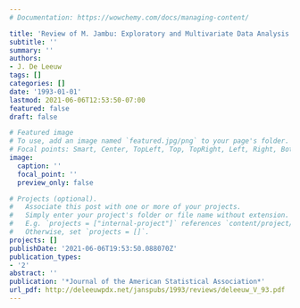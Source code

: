 ```yaml
---
# Documentation: https://wowchemy.com/docs/managing-content/

title: 'Review of M. Jambu: Exploratory and Multivariate Data Analysis'
subtitle: ''
summary: ''
authors:
- J. De Leeuw
tags: []
categories: []
date: '1993-01-01'
lastmod: 2021-06-06T12:53:50-07:00
featured: false
draft: false

# Featured image
# To use, add an image named `featured.jpg/png` to your page's folder.
# Focal points: Smart, Center, TopLeft, Top, TopRight, Left, Right, BottomLeft, Bottom, BottomRight.
image:
  caption: ''
  focal_point: ''
  preview_only: false

# Projects (optional).
#   Associate this post with one or more of your projects.
#   Simply enter your project's folder or file name without extension.
#   E.g. `projects = ["internal-project"]` references `content/project/deep-learning/index.md`.
#   Otherwise, set `projects = []`.
projects: []
publishDate: '2021-06-06T19:53:50.088070Z'
publication_types:
- '2'
abstract: ''
publication: '*Journal of the American Statistical Association*'
url_pdf: http://deleeuwpdx.net/janspubs/1993/reviews/deleeuw_V_93.pdf
---
```

